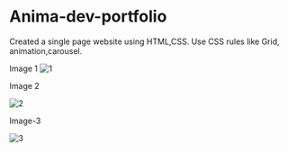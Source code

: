 # Anima-dev-portfolio
Created  a single page website using HTML,CSS. Use CSS rules like Grid, animation,carousel.

Image 1
![1](https://user-images.githubusercontent.com/60089398/156750654-920d69b3-87b1-489c-a2a4-d76291124e27.JPG)

Image 2

![2](https://user-images.githubusercontent.com/60089398/156750696-c84a0a3f-edac-4e98-93d6-11e26146bf06.JPG)

Image-3

![3](https://user-images.githubusercontent.com/60089398/156750731-3d12cbb7-505d-4b76-8da6-fc119e5614f3.JPG)



